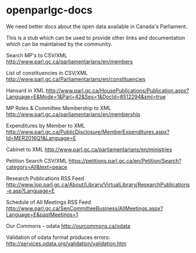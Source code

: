 # openparlgc-docs

We need better docs about the open data available in Canada's Parliament.

This is a stub which can be used to provide other links and documentation which can be maintained by the community.  

Search MP's to CSV/XML
  http://www.parl.gc.ca/parliamentarians/en/members
  
List of constituencies in CSV/XML
  http://www.parl.gc.ca/Parliamentarians/en/constituencies
  
Hansard in XML
  http://www.parl.gc.ca/HousePublications/Publication.aspx?Language=E&Mode=1&Parl=42&Ses=1&DocId=8512294&xml=true
  
MP Roles & Committee Membership to XML
  http://www.parl.gc.ca/parliamentarians/en/membership
  
Expenditures by Member to XML
  http://www.parl.gc.ca/PublicDisclosure/MemberExpenditures.aspx?Id=MER2016Q1&Language=E
  
Cabinet to XML
  http://www.parl.gc.ca/parliamentarians/en/ministries

Petition Search CSV/XML
  https://petitions.parl.gc.ca/en/Petition/Search?category=All&text=peace

  
Research Publications RSS Feed
  http://www.lop.parl.gc.ca/About/Library/VirtualLibrary/ResearchPublications-e.asp?Language=E
  
Schedule of All Meetings RSS Feed
  http://www.parl.gc.ca/SenCommitteeBusiness/AllMeetings.aspx?Language=E&pastMeetings=1
  
Our Commons - odata 
  http://ourcommons.ca/odata

Validation of odata format produces errors:
  http://services.odata.org/validation/validation.htm
  

